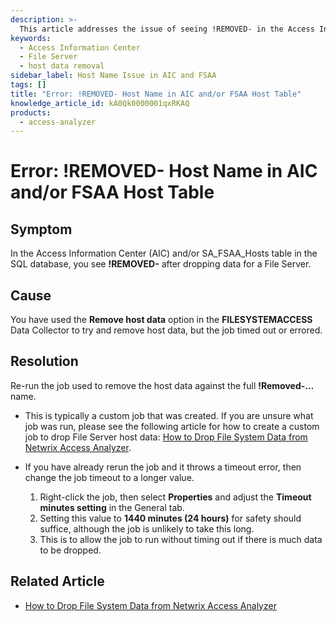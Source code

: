 ```yaml
---
description: >-
  This article addresses the issue of seeing !REMOVED- in the Access Information Center (AIC) and/or SA_FSAA_Hosts table after dropping data for a File Server, along with its causes and resolutions.
keywords:
  - Access Information Center
  - File Server
  - host data removal
sidebar_label: Host Name Issue in AIC and FSAA
tags: []
title: "Error: !REMOVED- Host Name in AIC and/or FSAA Host Table"
knowledge_article_id: kA0Qk0000001qxRKAQ
products:
  - access-analyzer
---
```


# Error: !REMOVED- Host Name in AIC and/or FSAA Host Table

## Symptom

In the Access Information Center (AIC) and/or SA_FSAA_Hosts table in the SQL database, you see **!REMOVED-** after dropping data for a File Server.

## Cause

You have used the **Remove host data** option in the **FILESYSTEMACCESS** Data Collector to try and remove host data, but the job timed out or errored.

## Resolution

Re-run the job used to remove the host data against the full **!Removed-…** name.

- This is typically a custom job that was created. If you are unsure what job was run, please see the following article for how to create a custom job to drop File Server host data: [How to Drop File System Data from Netwrix Access Analyzer](/docs/kb/activitymonitor/dropping_file_system_data.md).

- If you have already rerun the job and it throws a timeout error, then change the job timeout to a longer value.

  1. Right-click the job, then select **Properties** and adjust the **Timeout minutes setting** in the General tab.
  2. Setting this value to **1440 minutes (24 hours)** for safety should suffice, although the job is unlikely to take this long.
  3. This is to allow the job to run without timing out if there is much data to be dropped.

## Related Article

- [How to Drop File System Data from Netwrix Access Analyzer](/docs/kb/activitymonitor/dropping_file_system_data.md)